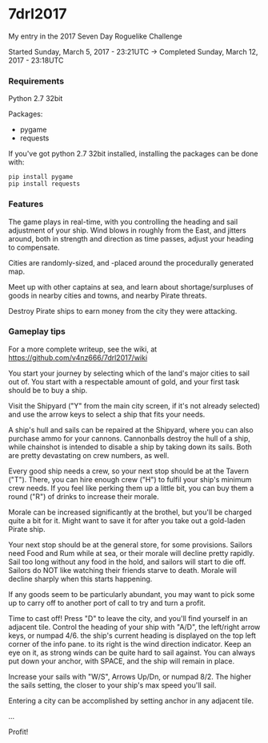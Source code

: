 # 7drl2017
My entry in the 2017 Seven Day Roguelike Challenge

Started Sunday, March 5, 2017 - 23:21UTC -> Completed Sunday, March 12, 2017 - 23:18UTC


### Requirements
Python 2.7 32bit

Packages:
- pygame
- requests

If you've got python 2.7 32bit installed, installing the packages can be done with:

``` 
pip install pygame
pip install requests
```

### Features

The game plays in real-time, with you controlling the heading and sail adjustment of your ship. Wind blows in roughly from the East, and jitters around, both in strength and direction as time passes, adjust your heading to compensate.

Cities are randomly-sized, and -placed around the procedurally generated map.

Meet up with other captains at sea, and learn about shortage/surpluses of goods in nearby cities and towns, and nearby Pirate threats.

Destroy Pirate ships to earn money from the city they were attacking.

### Gameplay tips

For a more complete writeup, see the wiki, at https://github.com/v4nz666/7drl2017/wiki

You start your journey by selecting which of the land's major cities to sail out of. You start with a respectable amount of gold, and your first task should be to buy a ship.

Visit the Shipyard ("Y" from the main city screen, if it's not already selected) and use the arrow keys to select a ship that fits your needs.

A ship's hull and sails can be repaired at the Shipyard, where you can also purchase ammo for your cannons. Cannonballs destroy the hull of a ship, while chainshot is intended to disable a ship by taking down its sails. Both are pretty devastating on crew numbers, as well.

Every good ship needs a crew, so your next stop should be at the Tavern ("T"). There, you can hire enough crew ("H") to fulfil your ship's minimum crew needs. If you feel like perking them up a little bit, you can buy them a round ("R") of drinks to increase their morale.

Morale can be increased significantly at the brothel, but you'll be charged quite a bit for it. Might want to save it for after you take out a gold-laden Pirate ship.

Your next stop should be at the general store, for some provisions. Sailors need Food and Rum while at sea, or their morale will decline pretty rapidly. Sail too long without any food in the hold, and sailors will start to die off. Sailors do NOT like watching their friends starve to death. Morale will decline sharply when this starts happening.

If any goods seem to be particularly abundant, you may want to pick some up to carry off to another port of call to try and turn a profit.

Time to cast off! Press "D" to leave the city, and you'll find yourself in an adjacent tile. Control the heading of your ship with "A/D", the left/right arrow keys, or numpad 4/6. the ship's current heading is displayed on the top left corner of the info pane. to its right is the wind direction indicator. Keep an eye on it, as strong winds can be quite hard to sail against. You can always put down your anchor, with SPACE, and the ship will remain in place.

Increase your sails with "W/S", Arrows Up/Dn, or numpad 8/2. The higher the sails setting, the closer to your ship's max speed you'll sail.

Entering a city can be accomplished by setting anchor in any adjacent tile.

...

Profit!
